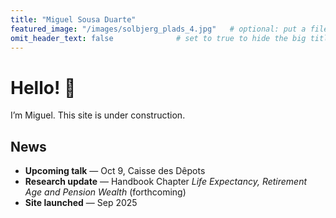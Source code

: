 ```yaml
---
title: "Miguel Sousa Duarte"
featured_image: "/images/solbjerg_plads_4.jpg"   # optional: put a file at static/images/hero.jpg
omit_header_text: false              # set to true to hide the big title over the hero
---
```


# Hello! 👋
I’m Miguel. This site is under construction.

## News
- **Upcoming talk** — Oct 9, Caisse des Dêpots
- **Research update** — Handbook Chapter *Life Expectancy, Retirement Age and Pension Wealth* (forthcoming)
- **Site launched** — Sep 2025